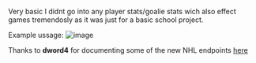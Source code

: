 Very basic I didnt go into any player stats/goalie stats wich also effect games tremendosly as it was just for a basic school project.

Example ussage:
![image](https://github.com/LiteEagle262/NHL-Stat-Comparer/assets/48303729/82a05c47-27e1-43c8-844a-02de0e8cbe6a)

Thanks to **dword4** for documenting some of the new NHL endpoints [here](https://gitlab.com/dword4/nhlapi/-/blob/master/new-api.md)
